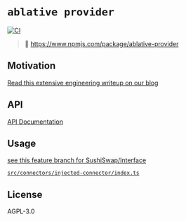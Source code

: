 # `ablative provider`

[![CI](https://github.com/manifoldfinance/ablative-provider/actions/workflows/main.yml/badge.svg)](https://github.com/manifoldfinance/ablative-provider/actions/workflows/main.yml)

> 🔗 https://www.npmjs.com/package/ablative-provider


## Motivation

[Read this extensive engineering writeup on our blog](https://sambacha.github.io/primitives/2021/12/20/Web3-Technical-Debt-Creep.html)


## API

[API Documentation](https://manifoldfinance.github.io/ablative-provider/)

## Usage 

[see this feature branch for SushiSwap/Interface](https://github.com/manifoldfinance/sushiswap-interface/commit/2560d87342c90753c7368640a2dd700c8c54ca65)

[`src/connectors/injected-connector/index.ts`](https://github.com/manifoldfinance/sushiswap-interface/blob/2560d87342c90753c7368640a2dd700c8c54ca65/src/connectors/injected-connector/index.ts)


## License

AGPL-3.0

